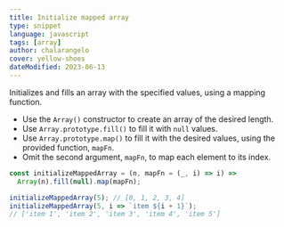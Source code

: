 ```yaml
---
title: Initialize mapped array
type: snippet
language: javascript
tags: [array]
author: chalarangelo
cover: yellow-shoes
dateModified: 2023-06-13
---
```


Initializes and fills an array with the specified values, using a mapping function.

- Use the `Array()` constructor to create an array of the desired length.
- Use `Array.prototype.fill()` to fill it with `null` values.
- Use `Array.prototype.map()` to fill it with the desired values, using the provided function, `mapFn`.
- Omit the second argument, `mapFn`, to map each element to its index.

```js
const initializeMappedArray = (n, mapFn = (_, i) => i) =>
  Array(n).fill(null).map(mapFn);
```

```js
initializeMappedArray(5); // [0, 1, 2, 3, 4]
initializeMappedArray(5, i => `item ${i + 1}`);
// ['item 1', 'item 2', 'item 3', 'item 4', 'item 5']
```
